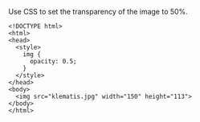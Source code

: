 Use CSS to set the transparency of the image to 50%.

    <!DOCTYPE html>
    <html>
    <head>
      <style>
        img {
          opacity: 0.5;
        }
      </style>
    </head>
    <body>
      <img src="klematis.jpg" width="150" height="113">
    </body>
    </html>
